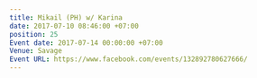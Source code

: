 ```yaml
---
title: Mikail (PH) w/ Karina
date: 2017-07-10 08:46:00 +07:00
position: 25
Event date: 2017-07-14 00:00:00 +07:00
Venue: Savage
Event URL: https://www.facebook.com/events/132892780627666/
---
```


